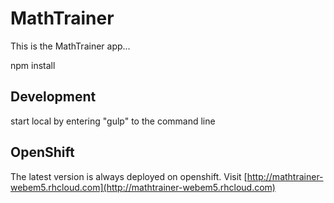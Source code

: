 # MathTrainer
This is the MathTrainer app... 

npm install 

## Development
start local by entering "gulp" to the command line

## OpenShift
The latest version is always deployed on openshift.
Visit [http://mathtrainer-webem5.rhcloud.com](http://mathtrainer-webem5.rhcloud.com)
